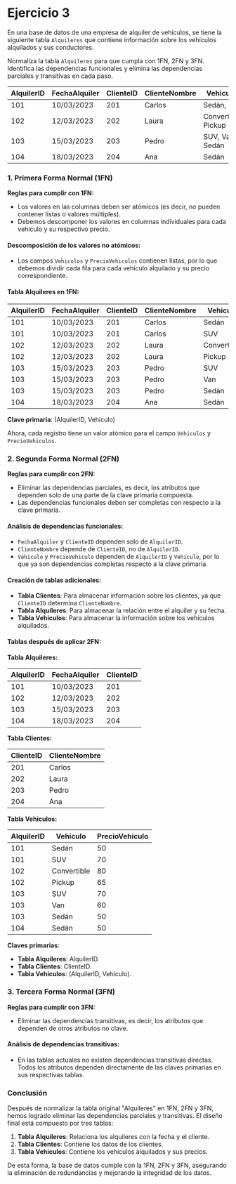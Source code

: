 # Ejercicio 3

En una base de datos de una empresa de alquiler de vehículos, se tiene la siguiente tabla `Alquileres` que contiene información sobre los vehículos alquilados y sus conductores.

Normaliza la tabla `Alquileres` para que cumpla con 1FN, 2FN y 3FN. Identifica las dependencias funcionales y elimina las dependencias parciales y transitivas en cada paso.

| AlquilerID | FechaAlquiler | ClienteID | ClienteNombre | Vehiculos          | PrecioVehiculos   |
|------------|---------------|-----------|---------------|--------------------|-------------------|
| 101        | 10/03/2023    | 201       | Carlos        | Sedán, SUV         | 50, 70            |
| 102        | 12/03/2023    | 202       | Laura         | Convertible, Pickup| 80, 65            |
| 103        | 15/03/2023    | 203       | Pedro         | SUV, Van, Sedán    | 70, 60, 50        |
| 104        | 18/03/2023    | 204       | Ana           | Sedán              | 50                |

### 1. Primera Forma Normal (1FN)

**Reglas para cumplir con 1FN:**
- Los valores en las columnas deben ser atómicos (es decir, no pueden contener listas o valores múltiples).
- Debemos descomponer los valores en columnas individuales para cada vehículo y su respectivo precio.

#### Descomposición de los valores no atómicos:
- Los campos `Vehiculos` y `PrecioVehiculos` contienen listas, por lo que debemos dividir cada fila para cada vehículo alquilado y su precio correspondiente.

#### Tabla Alquileres en 1FN:

| AlquilerID | FechaAlquiler | ClienteID | ClienteNombre | Vehiculo   | PrecioVehiculo |
|------------|---------------|-----------|---------------|------------|----------------|
| 101        | 10/03/2023    | 201       | Carlos        | Sedán      | 50             |
| 101        | 10/03/2023    | 201       | Carlos        | SUV        | 70             |
| 102        | 12/03/2023    | 202       | Laura         | Convertible| 80             |
| 102        | 12/03/2023    | 202       | Laura         | Pickup     | 65             |
| 103        | 15/03/2023    | 203       | Pedro         | SUV        | 70             |
| 103        | 15/03/2023    | 203       | Pedro         | Van        | 60             |
| 103        | 15/03/2023    | 203       | Pedro         | Sedán      | 50             |
| 104        | 18/03/2023    | 204       | Ana           | Sedán      | 50             |

**Clave primaria**: (AlquilerID, Vehiculo)

Ahora, cada registro tiene un valor atómico para el campo `Vehiculos` y `PrecioVehiculos`.

### 2. Segunda Forma Normal (2FN)

**Reglas para cumplir con 2FN:**
- Eliminar las dependencias parciales, es decir, los atributos que dependen solo de una parte de la clave primaria compuesta.
- Las dependencias funcionales deben ser completas con respecto a la clave primaria.

#### Análisis de dependencias funcionales:
- `FechaAlquiler` y `ClienteID` dependen solo de `AlquilerID`.
- `ClienteNombre` depende de `ClienteID`, no de `AlquilerID`.
- `Vehiculo` y `PrecioVehiculo` dependen de `AlquilerID` y `Vehiculo`, por lo que ya son dependencias completas respecto a la clave primaria.

#### Creación de tablas adicionales:
- **Tabla Clientes**: Para almacenar información sobre los clientes, ya que `ClienteID` determina `ClienteNombre`.
- **Tabla Alquileres**: Para almacenar la relación entre el alquiler y su fecha.
- **Tabla Vehiculos**: Para almacenar la información sobre los vehículos alquilados.

#### Tablas después de aplicar 2FN:

**Tabla Alquileres:**

| AlquilerID | FechaAlquiler | ClienteID |
|------------|---------------|-----------|
| 101        | 10/03/2023    | 201       |
| 102        | 12/03/2023    | 202       |
| 103        | 15/03/2023    | 203       |
| 104        | 18/03/2023    | 204       |

**Tabla Clientes:**

| ClienteID | ClienteNombre |
|-----------|---------------|
| 201       | Carlos        |
| 202       | Laura         |
| 203       | Pedro         |
| 204       | Ana           |

**Tabla Vehiculos:**

| AlquilerID | Vehiculo   | PrecioVehiculo |
|------------|------------|----------------|
| 101        | Sedán      | 50             |
| 101        | SUV        | 70             |
| 102        | Convertible| 80             |
| 102        | Pickup     | 65             |
| 103        | SUV        | 70             |
| 103        | Van        | 60             |
| 103        | Sedán      | 50             |
| 104        | Sedán      | 50             |

**Claves primarias**:
- **Tabla Alquileres**: AlquilerID.
- **Tabla Clientes**: ClienteID.
- **Tabla Vehiculos**: (AlquilerID, Vehiculo).

### 3. Tercera Forma Normal (3FN)

**Reglas para cumplir con 3FN:**
- Eliminar las dependencias transitivas, es decir, los atributos que dependen de otros atributos no clave.

#### Análisis de dependencias transitivas:
- En las tablas actuales no existen dependencias transitivas directas. Todos los atributos dependen directamente de las claves primarias en sus respectivas tablas.

### Conclusión

Después de normalizar la tabla original "Alquileres" en 1FN, 2FN y 3FN, hemos logrado eliminar las dependencias parciales y transitivas. El diseño final está compuesto por tres tablas:

1. **Tabla Alquileres**: Relaciona los alquileres con la fecha y el cliente.
2. **Tabla Clientes**: Contiene los datos de los clientes.
3. **Tabla Vehiculos**: Contiene los vehículos alquilados y sus precios.

De esta forma, la base de datos cumple con la 1FN, 2FN y 3FN, asegurando la eliminación de redundancias y mejorando la integridad de los datos.
